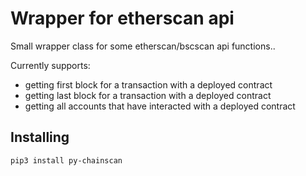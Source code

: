 # Wrapper for etherscan api

Small wrapper class for some etherscan/bscscan api functions..

Currently supports:

- getting first block for a transaction with a deployed contract
- getting last block for a transaction with a deployed contract
- getting all accounts that have interacted with a deployed contract

## Installing

```bash
pip3 install py-chainscan
```
